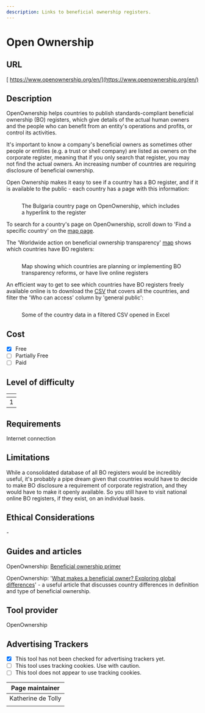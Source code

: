 ```yaml
---
description: Links to beneficial ownership registers.
---
```


# Open Ownership

## URL

[ https://www.openownership.org/en/](https://www.openownership.org/en/)

## Description

OpenOwnership helps countries to publish standards-compliant beneficial ownership (BO) registers, which give details of the actual human owners and the people who can benefit from an entity's operations and profits, or control its activities.

It's important to know a company's beneficial owners as sometimes other people or entities (e.g. a trust or shell company) are listed as owners on the corporate register, meaning that if you only search that register, you may not find the actual owners. An increasing number of countries are requiring disclosure of beneficial ownership.

Open Ownership makes it easy to see if a country has a BO register, and if it is available to the public - each country has a page with this information:

<figure><img src=".gitbook/assets/Screenshot 2024-10-21 at 11.54.16.png" alt=""><figcaption><p>The Bulgaria country page on OpenOwnership, which includes a hyperlink to the register</p></figcaption></figure>

To search for a country's page on OpenOwnership, scroll down to 'Find a specific country' on the [map page](https://www.openownership.org/en/map/).

The 'Worldwide action on beneficial ownership transparency' [map](https://www.openownership.org/en/map/) shows which countries have BO registers:

<figure><img src=".gitbook/assets/Screenshot 2024-10-21 at 11.48.58.png" alt=""><figcaption><p>Map showing which countries are planning or implementing BO transparency reforms, or have live online registers</p></figcaption></figure>

An efficient way to get to see which countries have BO registers freely available online is to download the [CSV](https://www.openownership.org/en/map/oo_all_country_data.csv) that covers all the countries, and filter the 'Who can access' column by 'general public':&#x20;

<figure><img src=".gitbook/assets/Screenshot 2024-10-21 at 12.00.23.png" alt=""><figcaption><p>Some of the country data in a filtered CSV opened in Excel</p></figcaption></figure>

## Cost

* [x] Free
* [ ] Partially Free
* [ ] Paid

## Level of difficulty

<table><thead><tr><th data-type="rating" data-max="5"></th></tr></thead><tbody><tr><td>1</td></tr></tbody></table>

## Requirements

Internet connection

## Limitations

While a consolidated database of all BO registers would be incredibly useful, it's probably a pipe dream given that countries would have to decide to make BO disclosure a requirement of corporate registration, and they would have to make it openly available. So you still have to visit national online BO registers, if they exist, on an individual basis.

## Ethical Considerations

\-

## Guides and articles

OpenOwnership: [Beneficial ownership primer](https://www.openownership.org/en/about/what-is-beneficial-ownership-transparency/)

OpenOwnership: '[What makes a beneficial owner? Exploring global differences](https://www.openownership.org/en/about/what-is-beneficial-ownership-transparency/)' - a useful article that discusses country differences in definition and type of beneficial ownership.&#x20;

## Tool provider

OpenOwnership

## Advertising Trackers

* [x] This tool has not been checked for advertising trackers yet.
* [ ] This tool uses tracking cookies. Use with caution.
* [ ] This tool does not appear to use tracking cookies.

| Page maintainer    |
| ------------------ |
| Katherine de Tolly |
|                    |

